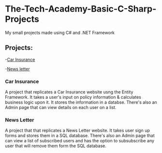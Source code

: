 # The-Tech-Academy-Basic-C-Sharp-Projects

My small projects made using C# and .NET Framework

## Projects:
-[Car Insurance]([https://github.com/MuhammadChoudhry21/JavaScript-Projects/tree/main/Pizza_Project](https://github.com/MuhammadChoudhry21/The-Tech-Academy-Basic-C-Sharp-Projects/tree/main/CarInsurance))

-[News letter](https://github.com/MuhammadChoudhry21/The-Tech-Academy-Basic-C-Sharp-Projects/tree/main/NewsLetterAppMVC)

### Car Insurance

A project that replicates a Car Insurance website usng the Entity Framework. It takes a user's input on policy information & calculates business logic upon it. It stores the information in a databse. There's also an Admin page that can view details on each user on a list.

### News Letter

A project that that replicates a News Letter website. It takes user sign up forms and stores them in a SQL database. There's also an Admin page that can view a list of subscribed users and has the option to subsubscribe any user that will remove them form the SQL database. 
